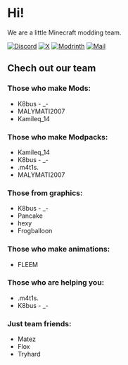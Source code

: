 # Hi!
We are a little Minecraft modding team.

[![Discord](https://badgen.net/badge/Join/Discord/?icon=discord)](https://discord.gg/gDrPpXb8qG)
[![X](https://badgen.net/badge/Follow/X.com/black)](https://x.com/Ancient_Team_)
[![Modrinth](https://badgen.net/badge/Visit/Modrinth/1bd96a)](https://modrinth.com/organization/ancient-team)
[![Mail](https://badgen.net/badge/Send/Mail/red)](mailto:AncientTeam@proton.me)

## Chech out our team
### Those who make Mods:
* K8bus - _-
* MALYMATI2007
* Kamileq_14
### Those who make Modpacks:
* Kamileq_14
* K8bus - _-
* .m4t1s.
* MALYMATI2007
### Those from graphics:
* K8bus - _-
* Pancake
* hexy
* Frogballoon
### Those who make animations:
* FLEEM
### Those who are helping you:
* .m4t1s.
* K8bus - _-
### Just team friends:
* Matez
* Flox
* Tryhard
